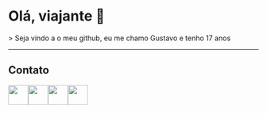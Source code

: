 <h1> Olá, viajante 👋 </h1>
> Seja vindo a o meu github, eu me chamo Gustavo e tenho 17 anos
<hr/>
<h2> Contato </h2>
<div style="display: flex">
  <a href="https://www.instagram.com/gustavo_developer"> 
    <img width="40" height="40" src="https://user-images.githubusercontent.com/72147773/175789152-b2b3567e-0750-4836-96e3-5a39f1ec9547.svg"/>
  </a>

  <a href="https://twitter.com/pinheiro_314159"> 
    <img width="40" height="40" src="https://user-images.githubusercontent.com/72147773/175789543-6bd38ad9-7b4a-489b-8dd2-a5dd4e30b339.svg"/>
  </a>

  <a href="https://www.linkedin.com/in/gustavo-silva-44bb09233/"> 
    <img width="40" height="40" src="https://user-images.githubusercontent.com/72147773/175789663-e30fd709-577c-4bf0-b973-7e9386fa1d5d.svg"/>
  </a>
  
  <a href="mailto:gustavodev84@gmail.com"> 
    <img width="40" height="40" src="https://user-images.githubusercontent.com/72147773/175790075-19ce3898-3cde-49bf-bb08-250e7aa30935.svg"/>
  </a>
  
</div>
